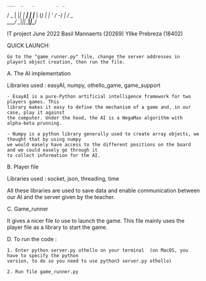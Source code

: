     ___  _   _        _ _     
   / _ \| |_| |_  ___| | |___ 
  | (_) |  _| ' \/ -_) | / _ \
   \___/ \__|_||_\___|_|_\___/

IT project June 2022
Basil Mannaerts (20269)
Yllke Prebreza (18402)

QUICK LAUNCH:

    Go to the "game_runner.py" file, change the server addresses in player1 object creation, then run the file.

A. The AI implementation

Libraries used : easyAI, numpy, othello_game, game_support

    - EsayAI is a pure-Python artificial intelligence framework for two players games. This 
    library makes it easy to define the mechanism of a game and, in our case, play it against 
    the computer. Under the hood, the AI is a NegaMax algorithm with alpha-beta prunning.

    - Numpy is a python library generally used to create array objects, we thought that by using numpy 
    we would easely have access to the different positions on the board and we could easely go through it 
    to collect information for the AI.

B. Player file

Libraries used : socket, json, threading, time

All these libraries are used to save data and enable communication between our AI and the server 
given by the teacher.

C. Game_runner

It gives a nicer file to use to launch the game. This file mainly uses the player file as a library
to start the game.

D. To run the code :

    1. Enter python server.py othello on your terminal  (on MacOS, you have to specify the python 
    version, to do so you need to use python3 server.py othello)

    2. Run file game_runner.py

